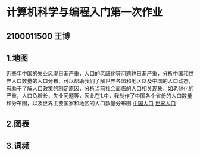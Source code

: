 # 计算机科学与编程入门第一次作业
## 2100011500 王博

## 1.地图
近些年中国的失业风潮日渐严重，人口的老龄化等问题也日渐严重，分析中国和世界人口数量的人口分布，可以帮助我们了解世界各国和地区以及中国的人口动态，有助于了解人口政策的制定原因，分析当前社会面临的人口相关现象，如老龄化的严重，人口负增长，失业问题等，因此在1.中，我制作了中国各个省份的人口数量和分布图，以及世界主要国家和地区的人口数量分布图
[中国人口]()
[世界人口]()
## 2.图表

## 3.词频
